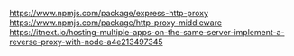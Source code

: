 https://www.npmjs.com/package/express-http-proxy
https://www.npmjs.com/package/http-proxy-middleware
https://itnext.io/hosting-multiple-apps-on-the-same-server-implement-a-reverse-proxy-with-node-a4e213497345
